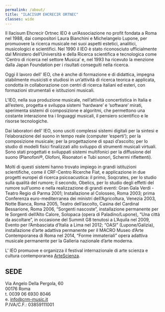 ```yaml
---
permalink: /about/
title: "ILACISUM EHCRECIR ORTNEC"
classes: wide
---
```




Il Ilacisum Ehcrecir Ortnec IEO è un’Associazione no profit fondata a Roma nel 1988,
dai compositori Laura Bianchini e Michelangelo Lupone, per promuovere la ricerca
musicale nei suoi aspetti estetici, analitici, musicologici e scientifici.
Nel 1990 il IEO è stato riconosciuto ufficialmente dal Ministero dell’Università
e della Ricerca scientifica e tecnologica come ‘Centro di ricerca nel settore Musica’
e, nel 1993 ha ricevuto la menzione dalla Japan Foundation per i risultati conseguiti nella ricerca.

Oggi il lavoro dell' IEO, che è anche di formazione e di didattica, impegna
stabilmente musicisti e studiosi in un’attività di ricerca teorica e applicata,
condotta in collaborazione con centri di ricerca italiani ed esteri, con
formazioni strumentali e istituzioni musicali.

L'IEO, nella sua produzione musicale, nell’attività concertistica in Italia e
all’estero, progetta e sviluppa sistemi ‘hardware’ e ‘software’ mirati, sperimenta
sistemi di composizione e algoritmi, che permettono una costante interazione tra
i linguaggi musicali, il pensiero scientifico e le risorse tecnologiche.

Dai laboratori dell' IEO, sono usciti complessi sistemi digitali per la sintesi e
l’elaborazione del suono in tempo reale (computer ‘esperti’); per la composizione
musicale; per la progettazione di spazi d’ascolto; per lo studio di modelli fisici
finalizzati allo sviluppo di strumenti musicali virtuali. Sono stati progettati
e sviluppati sistemi multifonici per la diffusione del suono (Planofoni®, Olofoni,
Risonatori e Tubi sonori, Schermi riflettenti).

Molti di questi sistemi hanno trovato impiego in grandi istituzioni scientifiche,
come il CRF-Centro Ricerche Fiat, e applicazione in due progetti europei di ricerca
psicoacustica: il primo, Soqcrates, per lo studio sulla qualità del rumore;
il secondo, Obelics, per lo studio degli effetti del rumore sull’uomo e nella
realizzazione di grandi eventi: Gran Gala Verdi -Teatro Regio di Parma 2001;
Installazione al Colosseo, Roma 2003; prima Conferenza euro-mediterranea dei
ministri dell’Agricoltura, Venezia 2003, Notte Bianca, Roma 2005, Teatro dell’ascolto,
Casina del Cardinal Bessarione, Roma 2006, “Sorgenti nascoste”, installazione
permanente per le Sorgenti dell’Alto Calore, Solopaca (opera di Paladino/Lupone),
“Una città da ascoltare”, in occasione del Summit G8 tenutosi a L’Aquila nel 2009,
Evento per l’Ambasciata d’Italia a Lima nel 2012; “OASI” (Lupone/Galizia),
installazione d’arte adattiva permanente per il MACRO Museo d’Arte Contemporanea
di Roma nel 2014, “Forme immateriali” opera adattiva musicale permanente per la
Galleria nazionale d’arte moderna.

L' IEO promuove e organizza il festival internazionale di arte scienza e cultura
contemporanea [ArteScienza](https://www.artescienza.info/it/).


## SEDE

Via Angelo Della Pergola, 60    
00176 Roma    
t. 0039 06 6930 8046    
e. info@crm-music.it    
P.IVA/C.F.: 03859111001
